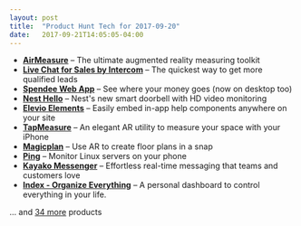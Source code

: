 ```yaml
---
layout: post
title:  "Product Hunt Tech for 2017-09-20"
date:   2017-09-21T14:05:05-04:00
---
```


* **[AirMeasure](https://www.producthunt.com/posts/airmeasure?utm_campaign=producthunt-api&utm_medium=api&utm_source=Application%3A+Daily+Digest+RSS+%28ID%3A+3202%29)** – The ultimate augmented reality measuring toolkit
* **[Live Chat for Sales by Intercom](https://www.producthunt.com/posts/live-chat-for-sales-by-intercom?utm_campaign=producthunt-api&utm_medium=api&utm_source=Application%3A+Daily+Digest+RSS+%28ID%3A+3202%29)** – The quickest way to get more qualified leads
* **[Spendee Web App](https://www.producthunt.com/posts/spendee-web-app?utm_campaign=producthunt-api&utm_medium=api&utm_source=Application%3A+Daily+Digest+RSS+%28ID%3A+3202%29)** – See where your money goes (now on desktop too)
* **[Nest Hello](https://www.producthunt.com/posts/nest-hello?utm_campaign=producthunt-api&utm_medium=api&utm_source=Application%3A+Daily+Digest+RSS+%28ID%3A+3202%29)** – Nest's new smart doorbell with HD video monitoring
* **[Elevio Elements](https://www.producthunt.com/posts/elevio-elements?utm_campaign=producthunt-api&utm_medium=api&utm_source=Application%3A+Daily+Digest+RSS+%28ID%3A+3202%29)** – Easily embed in-app help components anywhere on your site
* **[TapMeasure](https://www.producthunt.com/posts/tapmeasure?utm_campaign=producthunt-api&utm_medium=api&utm_source=Application%3A+Daily+Digest+RSS+%28ID%3A+3202%29)** – An elegant AR utility to measure your space with your iPhone
* **[Magicplan](https://www.producthunt.com/posts/magicplan?utm_campaign=producthunt-api&utm_medium=api&utm_source=Application%3A+Daily+Digest+RSS+%28ID%3A+3202%29)** – Use AR to create floor plans in a snap
* **[Ping](https://www.producthunt.com/posts/ping-9?utm_campaign=producthunt-api&utm_medium=api&utm_source=Application%3A+Daily+Digest+RSS+%28ID%3A+3202%29)** – Monitor Linux servers on your phone
* **[Kayako Messenger](https://www.producthunt.com/posts/kayako-messenger?utm_campaign=producthunt-api&utm_medium=api&utm_source=Application%3A+Daily+Digest+RSS+%28ID%3A+3202%29)** – Effortless real-time messaging that teams and customers love
* **[Index - Organize Everything](https://www.producthunt.com/posts/index-organize-everything?utm_campaign=producthunt-api&utm_medium=api&utm_source=Application%3A+Daily+Digest+RSS+%28ID%3A+3202%29)** – A personal dashboard to control everything in your life.

… and [34 more](https://www.producthunt.com/tech) products